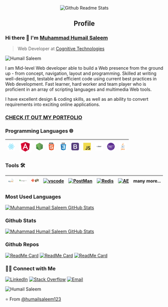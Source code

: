 <p align="center">
 <img width="100px" src="https://res.cloudinary.com/anuraghazra/image/upload/v1594908242/logo_ccswme.svg" align="center" alt="Github Readme Stats" />
 <h2 align="center">Profile</h2>
</p>

### Hi there 👋 I'm [Muhammad Humail Saleem](https://www.linkedin.com/in/humail-saleem-a30078246/)
> Web Developer at [Cognitive Technologies](https://www.cogntec.com/)


<img src="https://komarev.com/ghpvc/?username=anandmainali&style=for-the-badge" alt="Humail Saleem" />

<div>
 <p>
I am Mid-level Web developer able to build a Web presence from the ground up - from concept, navigation, layout and programming. Skilled at writing well-designed, testable and efficient code using current best practices in Web development. Fast learner, hard worker and team player who is proficient in an array of scripting languages and multimedia Web tools.

I have excellent design & coding skills, as well as an ability to convert requirements into exciting online applications.
</p>
 
 ### [CHECK IT OUT MY PORTFOLIO](https://humailsaleem-portfolio123.web.app/)
</div>

### Programming Languages 🌐

| [<img src="https://raw.githubusercontent.com/github/explore/80688e429a7d4ef2fca1e82350fe8e3517d3494d/topics/react/react.png" alt="REACT" width="24">](https://reactjs.org/) | [<img src="https://raw.githubusercontent.com/github/explore/80688e429a7d4ef2fca1e82350fe8e3517d3494d/topics/angular/angular.png" alt="ANGULAR" width="38">](https://angular.io/)  | [<img src="https://raw.githubusercontent.com/github/explore/80688e429a7d4ef2fca1e82350fe8e3517d3494d/topics/nodejs/nodejs.png" alt="NODE" width="24">](https://nodejs.org/en/)  | [<img src="https://raw.githubusercontent.com/github/explore/80688e429a7d4ef2fca1e82350fe8e3517d3494d/topics/html/html.png" alt="HTML5" width="24">](https://html.com/)  | [<img src="https://raw.githubusercontent.com/github/explore/80688e429a7d4ef2fca1e82350fe8e3517d3494d/topics/css/css.png" alt="CSS3" width="24">](https://www.w3schools.com/css/)  | [<img src="https://raw.githubusercontent.com/github/explore/80688e429a7d4ef2fca1e82350fe8e3517d3494d/topics/bootstrap/bootstrap.png" alt="Bootstrap" width="24">](https://getbootstrap.com/) |  [<img src="https://raw.githubusercontent.com/github/explore/80688e429a7d4ef2fca1e82350fe8e3517d3494d/topics/javascript/javascript.png" alt="jQuery" width="24">](https://www.w3schools.com/js/)  | [<img src="https://raw.githubusercontent.com/github/explore/80688e429a7d4ef2fca1e82350fe8e3517d3494d/topics/jquery/jquery.png" alt="jQuery" width="24">](https://jquery.com/)  | [<img src="https://raw.githubusercontent.com/github/explore/80688e429a7d4ef2fca1e82350fe8e3517d3494d/topics/dotnet/dotnet.png" alt="jQuery" width="24">](https://dotnet.microsoft.com/en-us/)  | [<img src="https://raw.githubusercontent.com/github/explore/80688e429a7d4ef2fca1e82350fe8e3517d3494d/topics/java/java.png" alt="jQuery" width="24">](https://www.java.com/en/)
|---|---|---|---|---|---|---|---|---|---|


 
### Tools 🛠️

| [<img src="https://raw.githubusercontent.com/github/explore/80688e429a7d4ef2fca1e82350fe8e3517d3494d/topics/mysql/mysql.png" alt="mysql" width="24">](https://www.mysql.com/) |  [<img src="https://raw.githubusercontent.com/github/explore/80688e429a7d4ef2fca1e82350fe8e3517d3494d/topics/mongodb/mongodb.png" alt="firebase" width="24">](https://www.mongodb.com/) | [<img src="https://raw.githubusercontent.com/github/explore/80688e429a7d4ef2fca1e82350fe8e3517d3494d/topics/git/git.png" alt="Git" width="24">](https://git-scm.com/)  | [<img src="https://upload.wikimedia.org/wikipedia/commons/thumb/2/2d/Visual_Studio_Code_1.18_icon.svg/1200px-Visual_Studio_Code_1.18_icon.svg.png" alt="vscode" width="24">](https://code.visualstudio.com/) | [<img src="https://www.seekpng.com/png/detail/478-4782878_making-the-postman-logo-postman-logo.png" alt="PostMan" width="24">](https://www.postman.com/)  |  [<img src="https://toppng.com/uploads/preview/visual-studio-logo-11609381562lomikvrbb1.png" alt="Redis" width="24">](https://visualstudio.microsoft.com/)  |  [<img src="https://download.logo.wine/logo/Adobe_After_Effects/Adobe_After_Effects-Logo.wine.png" alt="AE" width="24">](https://www.adobe.com/products/aftereffects.html)  | many more...
|---|---|---|---|---|---|---|---|

### Most Used Languages

[![Muhammad Humail Saleem GitHub Stats](https://github-readme-stats.vercel.app/api/top-langs/?username=anuraghazra&layout=compact)](https://github.com/humailsaleem123)
### Github Stats

[![Muhammad Humail Saleem GitHub Stats](https://github-readme-stats.vercel.app/api?username=humailsaleem123&theme=midnight-purple&show_icons=true)](https://github.com/humailsaleem123)

### Github Repos

[![ReadMe Card](https://github-readme-stats.vercel.app/api/pin/?username=humailsaleem123&theme=midnight-purple&repo=React-ShoppingStore&show_owner=true)](https://github.com/humailsaleem123/React-ShoppingStore)
[![ReadMe Card](https://github-readme-stats.vercel.app/api/pin/?username=humailsaleem123&theme=midnight-purple&repo=Balance-Sheet-React&show_owner=true)](https://github.com/humailsaleem123/Balance-Sheet-React)
[![ReadMe Card](https://github-readme-stats.vercel.app/api/pin/?username=humailsaleem123&theme=midnight-purple&repo=React-LoginSystem&show_owner=true)](https://github.com/humailsaleem123/React-LoginSystem)
<h3> 🤝🏻 Connect with Me </h3>

<p align="center">

<a href="https://www.linkedin.com/in/humail-saleem-a30078246/" target="_blank"><img alt="LinkedIn" src="https://img.shields.io/badge/LinkedIn-@humailsaleem-blue?style=flat&logo=linkedin"></a>
<a href="https://stackoverflow.com/users/19606711/humail-saleem?tab=profile" target="_blank"><img alt="Stack Overflow" src="https://img.shields.io/badge/Stackoverflow-Humail%20Saleem-blue?style=flat&logo=stackoverflow"></a>
<a href="mailto:m.humailsaleem@gmail.com"><img alt="Email" src="https://img.shields.io/badge/Email-m.humailsaleem@gmail.com-blue?style=flat&logo=gmail"></a>
</p>

<img src="https://user-images.githubusercontent.com/40695548/147872428-0f19e522-1bda-45cd-a5ab-f8fcdc1797be.gif" alt="Humail Saleem" />

⭐️ From [@humailsaleem123](https://github.com/humailsaleem123/)
